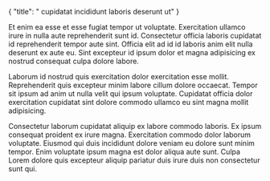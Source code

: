 {
  "title": " cupidatat incididunt laboris deserunt ut"
}

Et enim ea esse et esse fugiat tempor ut voluptate. Exercitation ullamco irure in nulla aute reprehenderit sunt id. Consectetur officia laboris cupidatat id reprehenderit tempor aute sint. Officia elit ad id id laboris anim elit nulla deserunt ex aute eu. Sint excepteur id ipsum dolor et magna adipisicing ex nostrud consequat culpa dolore labore.

Laborum id nostrud quis exercitation dolor exercitation esse mollit. Reprehenderit quis excepteur minim labore cillum dolore occaecat. Tempor sit ipsum ad anim ut nulla velit qui ipsum voluptate. Cupidatat officia dolor exercitation cupidatat sint dolore commodo ullamco eu sint magna mollit adipisicing.

Consectetur laborum cupidatat aliquip ex labore commodo laboris. Ex ipsum consequat proident ex irure magna. Exercitation commodo dolor laborum voluptate. Eiusmod qui duis incididunt dolore veniam eu dolore sunt minim tempor. Enim voluptate ipsum magna est dolor aliqua aute sunt. Culpa Lorem dolore quis excepteur aliquip pariatur duis irure duis non consectetur sunt qui.